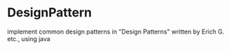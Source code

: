 # DesignPattern
implement common design patterns in "Design Patterns" written by Erich G. etc., using java 
